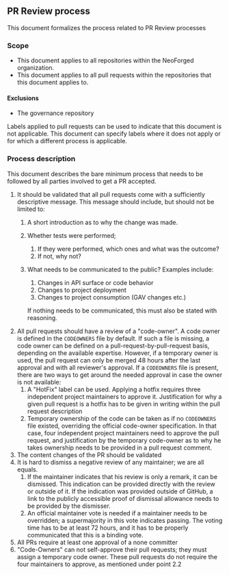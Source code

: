 ## PR Review process
This document formalizes the process related to PR Review processes

### Scope
- This document applies to all repositories within the NeoForged organization.
- This document applies to all pull requests within the repositories that this document applies to.

#### Exclusions
- The governance repository

Labels applied to pull requests can be used to indicate that this document is not applicable.
This document can specify labels where it does not apply or for which a different process is applicable.

### Process description
This document describes the bare minimum process that needs to be followed by all parties involved to get a PR accepted.

1. It should be validated that all pull requests come with a sufficiently descriptive message. This message should include, but should not be limited to:
   1. A short introduction as to why the change was made.
   2. Whether tests were performed;
      1. If they were performed, which ones and what was the outcome?
      2. If not, why not?
   3. What needs to be communicated to the public? Examples include:
      1. Changes in API surface or code behavior
      2. Changes to project deployment
      3. Changes to project consumption (GAV changes etc.)
      
      If nothing needs to be communicated, this must also be stated with reasoning.
2. All pull requests should have a review of a "code-owner". A code owner is defined in the `CODEOWNERS` file by default. 
   If such a file is missing, a code owner can be defined on a pull-request-by-pull-request basis, depending on the available expertise. 
   However, if a temporary owner is used, the pull request can only be merged 48 hours after the last approval and with all reviewer's approval.
   If a `CODEOWNERS` file is present, there are two ways to get around the needed approval in case the owner is not available:
     1. A "HotFix" label can be used. Applying a hotfix requires three independent project maintainers to approve it. Justification for why a given pull request is a hotfix has to be given in writing within the pull request description
     2. Temporary ownership of the code can be taken as if no `CODEOWNERS` file existed, overriding the official code-owner specification. In that case, four independent project maintainers need to approve the pull request, and justification by the temporary code-owner as to why he takes ownership needs to be provided in a pull request comment.
3. The content changes of the PR should be validated
4. It is hard to dismiss a negative review of any maintainer; we are all equals.
     1. If the maintainer indicates that his review is only a remark, it can be dismissed. This indication can be provided directly with the review or outside of it. If the indication was provided outside of GitHub, a link to the publicly accessible proof of dismissal allowance needs to be provided by the dismisser.
     2. An official maintainer vote is needed if a maintainer needs to be overridden; a supermajority in this vote indicates passing. The voting time has to be at least 72 hours, and it has to be properly communicated that this is a binding vote.
5. All PRs require at least one approval of a none committer
6. "Code-Owners" can not self-approve their pull requests; they must assign a temporary code owner. These pull requests do not require the four maintainers to approve, as mentioned under point 2.2

